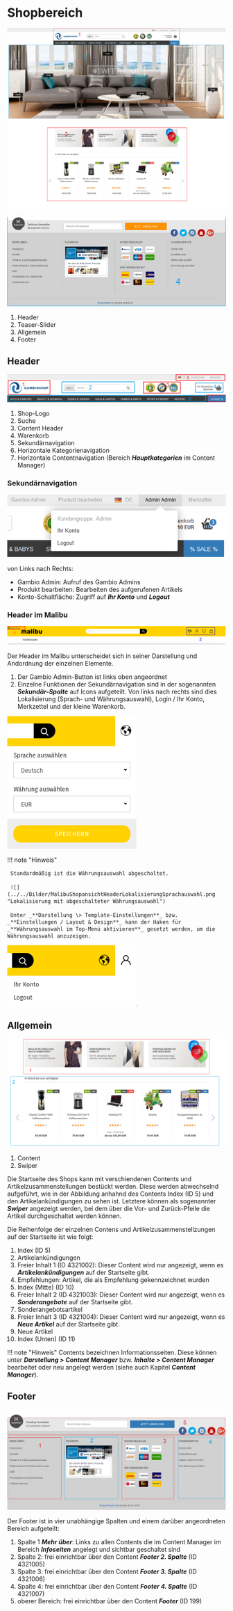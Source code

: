 # Shopbereich
![](../../Bilder/Abb008a_UbersichtOben___.png "Shopbereich")

![](../../Bilder/Abb008b_UbersichtUnten.png)

1.  Header
2.  Teaser-Slider
3.  Allgemein
4.  Footer

## Header 

![](../../Bilder/Abb009_Header_.png "Header des Shopbereichs")

1.  Shop-Logo
2.  Suche
3.  Content Header
4.  Warenkorb
5.  Sekundärnavigation
6.  Horizontale Kategorienavigation
7.  Horizontale Contentnavigation \(Bereich _**Hauptkategorien**_ im Content Manager\)

### Sekundärnavigation 

![](../../Bilder/Abb010_Sekundaernavigation.png "Sekundärnavigation")

von Links nach Rechts:

-   Gambio Admin: Aufruf des Gambio Admins
-   Produkt bearbeiten: Bearbeiten des aufgerufenen Artikels
-   Konto-Schaltfläche: Zugriff auf _**Ihr Konto**_ und _**Logout**_

### Header im Malibu

![](../../Bilder/MalibuShopansichtHeader.png "Header im Malibu")

Der Header im Malibu unterscheidet sich in seiner Darstellung und Andordnung der einzelnen Elemente.

1.  Der Gambio Admin-Button ist links oben angeordnet
2.  Einzelne Funktionen der Sekundärnavigation sind in der sogenannten _**Sekundär-Spalte**_ auf Icons aufgeteilt. Von links nach rechts sind dies Lokalisierung \(Sprach- und Währungsauswahl\), Login / Ihr Konto, Merkzettel und der kleine Warenkorb.

![](../../Bilder/MalibuShopansichtHeaderLokalisierungSprachauswahlWaehrungsauswahl.png "Ausgeklappte Lokalisierung")

!!! note "Hinweis"

	 Standardmäßig ist die Währungsauswahl abgeschaltet.

	 ![](../../Bilder/MalibuShopansichtHeaderLokalisierungSprachauswahl.png "Lokalisierung mit abgeschalteter Währungsauswahl")

	 Unter _**Darstellung \> Template-Einstellungen**_ bzw. _**Einstellungen / Layout & Design**_ kann der Haken für _**Währungsauswahl im Top-Menü aktivieren**_ gesetzt werden, um die Währungsauswahl anzuzeigen.

![](../../Bilder/MalibuShopansichtHeaderMeinKonto.png "Aufgeklapptes Konto-Dropdown nach dem Anmelden")

## Allgemein 

![](../../Bilder/Abb011_ShopbereichSwiper_.png "Allgemeiner Shop-Bereich")

1.  Content
2.  Swiper

Die Startseite des Shops kann mit verschiendenen Contents und Artikelzusammenstellungen bestückt werden. Diese werden abwechselnd aufgeführt, wie in der Abbildung anhahnd des Contents Index \(ID 5\) und den Artikelankündigungen zu sehen ist. Letztere können als sogenannter _**Swiper**_ angezeigt werden, bei dem über die Vor- und Zurück-Pfeile die Artikel durchgeschaltet werden können.

Die Reihenfolge der einzelnen Contens und Artikelzusammenstellzungen auf der Startseite ist wie folgt:

1.  Index \(ID 5\)
2.  Artikelankündigungen
3.  Freier Inhalt 1 \(ID 4321002\): Dieser Content wird nur angezeigt, wenn es _**Artikelankündigungen**_ auf der Startseite gibt.
4.  Empfehlungen: Artikel, die als Empfehlung gekennzeichnet wurden
5.  Index \(Mitte\) \(ID 10\)
6.  Freier Inhalt 2 \(ID 4321003\): Dieser Content wird nur angezeigt, wenn es _**Sonderangebote**_ auf der Startseite gibt.
7.  Sonderangebotsartikel
8.  Freier Inhalt 3 \(ID 4321004\): Dieser Content wird nur angezeigt, wenn es _**Neue Artikel**_ auf der Startseite gibt.
9.  Neue Artikel
10. Index \(Unten\) \(ID 11\)

!!! note "Hinweis" 
	 Contents bezeichnen Informationsseiten. Diese können unter _**Darstellung \> Content Manager**_ bzw. _**Inhalte \> Content Manager**_ bearbeitet oder neu angelegt werden \(siehe auch Kapitel _**Content Manager**_\).

## Footer

![](../../Bilder/Abb012_Footer_.png "Footer")

Der Footer ist in vier unabhängige Spalten und einem darüber angeordneten Bereich aufgeteilt:

1.  Spalte 1 _**Mehr über**_: Links zu allen Contents die im Content Manager im Bereich _**Infoseiten**_ angelegt und sichtbar geschaltet sind
2.  Spalte 2: frei einrichtbar über den Content _**Footer 2. Spalte**_ \(ID 4321005\)
3.  Spalte 3: frei einrichtbar über den Content _**Footer 3. Spalte**_ \(ID 4321006\)
4.  Spalte 4: frei einrichtbar über den Content _**Footer 4. Spalte**_ \(ID 4321007\)
5.  oberer Bereich: frei einrichtbar über den Content _**Footer**_ \(ID 199\)




